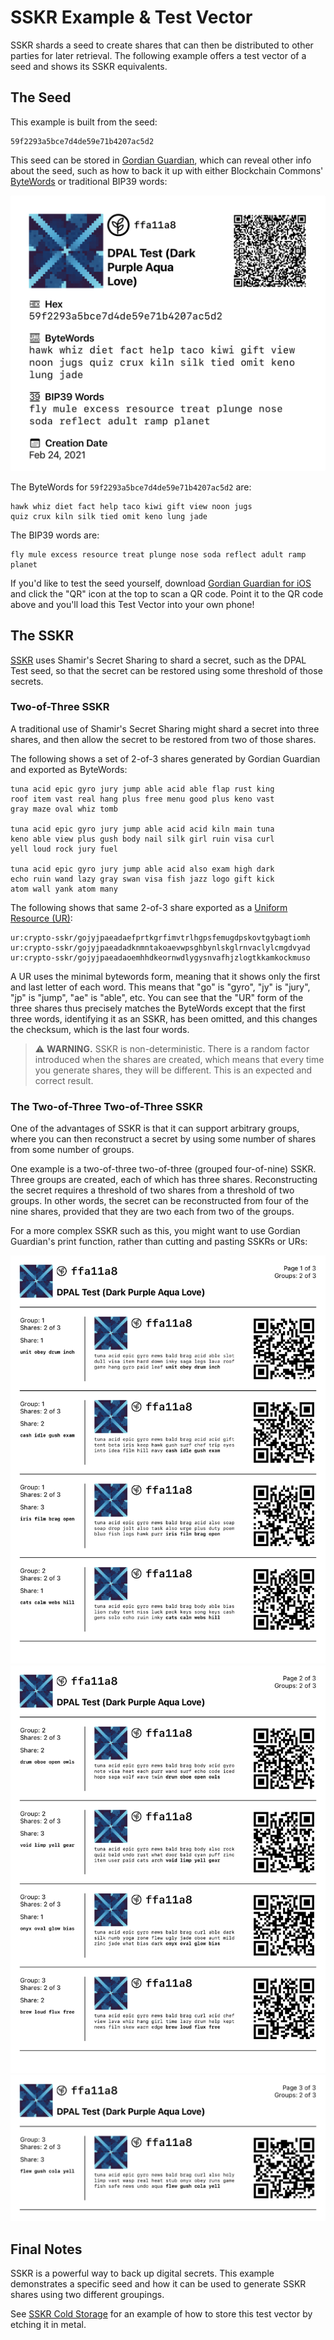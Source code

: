 # SSKR Example & Test Vector

SSKR shards a seed to create shares that can then be distributed to other parties for later retrieval. The following example offers a test vector of a seed and shows its SSKR equivalents.

## The Seed

This example is built from the seed:
```
59f2293a5bce7d4de59e71b4207ac5d2
```
This seed can be stored in [Gordian Guardian](https://github.com/BlockchainCommons/GordianGuardian-iOS), which can reveal other info about the seed, such as how to back it up with either Blockchain Commons' [ByteWords](https://github.com/BlockchainCommons/bc-bytewords) or traditional BIP39 words:

![](../images/sskr-seed.png)

The ByteWords for `59f2293a5bce7d4de59e71b4207ac5d2` are:
```
hawk whiz diet fact help taco kiwi gift view noon jugs 
quiz crux kiln silk tied omit keno lung jade
```
The BIP39 words are:
```
fly mule excess resource treat plunge nose soda reflect adult ramp planet
```
If you'd like to test the seed yourself, download [Gordian Guardian for iOS](https://testflight.apple.com/join/0LIl6H1h) and click the "QR" icon at the top to scan a QR code. Point it to the QR code above and you'll load this Test Vector into your own phone!

## The SSKR

[SSKR](https://github.com/BlockchainCommons/bc-sskr) uses Shamir's Secret Sharing to shard a secret, such as the DPAL Test seed, so that the secret can be restored using some threshold of those secrets. 

### Two-of-Three SSKR

A traditional use of Shamir's Secret Sharing might shard a secret into three shares, and then allow the secret to be restored from two of those shares. 

The following shows a set of 2-of-3 shares generated by Gordian Guardian and exported as ByteWords:
```
tuna acid epic gyro jury jump able acid able flap rust king 
roof item vast real hang plus free menu good plus keno vast 
gray maze oval whiz tomb

tuna acid epic gyro jury jump able acid acid kiln main tuna 
keno able view plus gush body nail silk girl ruin visa curl 
yell loud rock jury fuel

tuna acid epic gyro jury jump able acid also exam high dark 
echo ruin wand lazy gray swan visa fish jazz logo gift kick
atom wall yank atom many
```
The following shows that same 2-of-3 share exported as a [Uniform Resource (UR)](https://github.com/BlockchainCommons/Research/blob/master/papers/bcr-2020-005-ur.md):
```
ur:crypto-sskr/gojyjpaeadaefprtkgrfimvtrlhgpsfemugdpskovtgybagtiomh
ur:crypto-sskr/gojyjpaeadadknmntakoaevwpsghbynlskglrnvaclylcmgdvyad
ur:crypto-sskr/gojyjpaeadaoemhhdkeornwdlygysnvafhjzlogtkkamkockmuso
```
A UR uses the minimal bytewords form, meaning that it shows only the first and last letter of each word. This means that "go" is "gyro", "jy" is "jury", "jp" is "jump", "ae" is "able", etc. You can see that the "UR" form of the three shares thus precisely matches the ByteWords except that the first three words, identifying it as an SSKR, has been omitted, and this changes the checksum, which is the last four words.

> :warning: **WARNING.** SSKR is non-deterministic. There is a random factor introduced when the shares are created, which means that every time you generate shares, they will be different. This is an expected and correct result.
  
### The Two-of-Three Two-of-Three SSKR

One of the advantages of SSKR is that it can support arbitrary groups, where you can then reconstruct a secret by using some number of shares from some number of groups.

One example is a two-of-three two-of-three (grouped four-of-nine) SSKR. Three groups are created, each of which has three shares. Reconstructing the secret requires a threshold of two shares from a threshold of two groups. In other words, the secret can be reconstructed from four of the nine shares, provided that they are two each from two of the groups.

For a more complex SSKR such as this, you might want to use Gordian Guardian's print function, rather than cutting and pasting SSKRs or URs:

![](../images/sskr-shares-1.png)
![](../images/sskr-shares-2.png)
![](../images/sskr-shares-3.png)

## Final Notes

SSKR is a powerful way to back up digital secrets. This example demonstrates a specific seed and how it can be used to generate SSKR shares using two different groupings.

See [SSKR Cold Storage](sskr-cold-storage.md) for an example of how to store this test vector by etching it in metal. 


